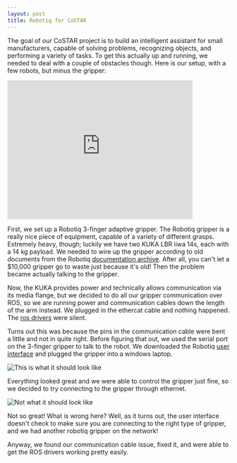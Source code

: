 ```yaml
---
layout: post
title: Robotiq for CoSTAR
---
```


The goal of our CoSTAR project is to build an intelligent assistant for small manufacturers, capable of solving problems, recognizing objects, and performing a variety of tasks. To get this actually up and running, we needed to deal with a couple of obstacles though. 
Here is our setup, with a few robots, but minus the gripper:

<iframe width="420" height="315" src="https://www.youtube.com/embed/H4AcT2rxKTc" frameborder="0" allowfullscreen></iframe>

First, we set up a Robotiq 3-finger adaptive gripper. The Robotiq gripper is a really nice piece of equipment, capable of a variety of different grasps. Extremely heavy, though; luckily we have two KUKA LBR iiwa 14s, each with a 14 kg payload. We needed to wire up the gripper according to old documents from the Robotiq [documentation archive](http://support.robotiq.com/display/Home/Documentation+Archives "Robotiq documentation archive"). After all, you can't let a $10,000 gripper go to waste just because it's old! Then the problem became actually talking to the gripper.

Now, the KUKA provides power and technically allows communication via its media flange, but we decided to do all our gripper communication over ROS, so we are running power and communication cables down the length of the arm instead. We plugged in the ethercat cable and nothing happened. The [ros drivers](https://github.com/ros-industrial/robotiq "Robotiq ROS-Industrial stack") were silent.

Turns out this was because the pins in the communication cable were bent a little and not in quite right. Before figuring that out, we used the serial port on the 3-finger gripper to talk to the robot. We downloaded the Robotiq [user interface](http://support.robotiq.com/display/Home/User+Interface "Robotiq Software") and plugged the gripper into a windows laptop.

![This is what it should look like]({{site.baseurl}}public/robotiq_right.png)

Everything looked great and we were able to control the gripper just fine, so we decided to try connecting to the gripper through ethernet.

![Not what it should look like]({{site.baseurl}}public/robotiq_wrong.png)

Not so great! What is wrong here? Well, as it turns out, the user interface doesn't check to make sure you are connecting to the right type of gripper, and we had another robotiq gripper on the network!

Anyway, we found our communication cable issue, fixed it, and were able to get the ROS drivers working pretty easily.

